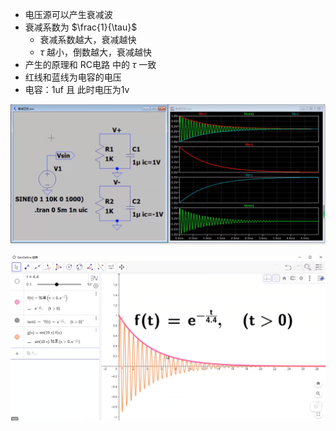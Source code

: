 - 电压源可以产生衰减波
- 衰减系数为 $\frac{1}{\tau}$
	- 衰减系数越大，衰减越快
	- $\tau$ 越小，倒数越大，衰减越快
- 产生的原理和 RC电路 中的 $\tau$ 一致
- 红线和蓝线为电容的电压
- 电容：1uf 且 此时电压为1v

![](../photo/Pasted%20image%2020250823165740.png)

![](../photo/Pasted%20image%2020250823165851.png)
